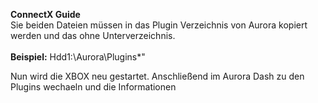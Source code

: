 <b>ConnectX Guide</b>
<br>
Sie beiden Dateien müssen in das Plugin Verzeichnis von Aurora kopiert werden und das ohne Unterverzeichnis.
<br>
<br>
<b>Beispiel:</b> Hdd1:\Aurora\Plugins\*"

Nun wird die XBOX neu gestartet. Anschließend im Aurora Dash zu den Plugins wechaeln und die Informationen 
